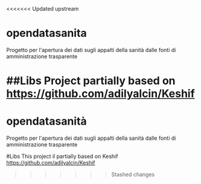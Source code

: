 <<<<<<< Updated upstream
# opendatasanita
Progetto per l'apertura dei dati sugli appalti della sanità dalle fonti di amministrazione trasparente

##Libs
Project partially based on https://github.com/adilyalcin/Keshif
=======
# opendatasanità
Progetto per l'apertura dei dati sugli appalti della sanità dalle fonti di amministrazione trasparente

#Libs
This project il partially based on Keshif https://github.com/adilyalcin/Keshif
>>>>>>> Stashed changes
